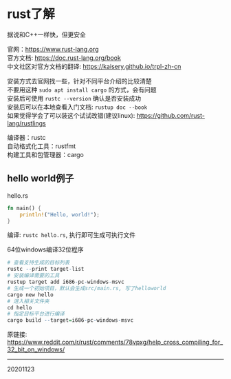 # rust了解

据说和C++一样快，但更安全  

官网：https://www.rust-lang.org  
官方文档: https://doc.rust-lang.org/book  
中文社区对官方文档的翻译: https://kaisery.github.io/trpl-zh-cn  

安装方式去官网找一些，针对不同平台介绍的比较清楚  
不要用这种 `sudo apt install cargo` 的方式，会有问题  
安装后可使用 `rustc --version` 确认是否安装成功  
安装后可以在本地查看入门文档: `rustup doc --book`  
如果觉得学会了可以装这个试试改错(建议linux): https://github.com/rust-lang/rustlings  

编译器：rustc  
自动格式化工具：rustfmt  
构建工具和包管理器：cargo  


## hello world例子  
hello.rs  
```rust
fn main() {
    println!("Hello, world!");
}
```

编译: `rustc hello.rs`, 执行即可生成可执行文件  

64位windows编译32位程序  
```r
# 查看支持生成的目标列表
rustc --print target-list
# 安装编译需要的工具
rustup target add i686-pc-windows-msvc
# 生成一个初始项目，默认会生成src/main.rs, 写了helloworld
cargo new hello
# 进入相关文件夹
cd hello
# 指定目标平台进行编译
cargo build --target=i686-pc-windows-msvc
```
原链接: https://www.reddit.com/r/rust/comments/78vpxg/help_cross_compiling_for_32_bit_on_windows/  


---
20201123  
